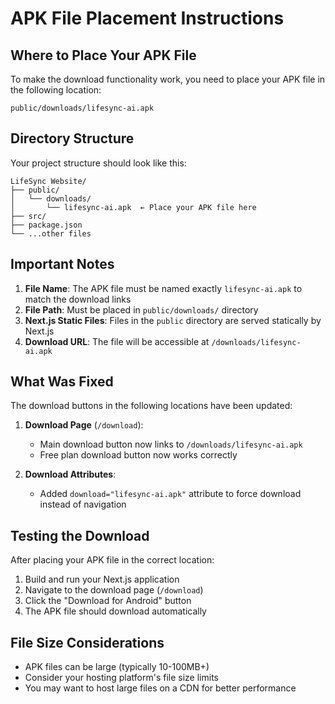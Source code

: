 # APK File Placement Instructions

## Where to Place Your APK File

To make the download functionality work, you need to place your APK file in the following location:

```
public/downloads/lifesync-ai.apk
```

## Directory Structure

Your project structure should look like this:

```
LifeSync Website/
├── public/
│   └── downloads/
│       └── lifesync-ai.apk  ← Place your APK file here
├── src/
├── package.json
└── ...other files
```

## Important Notes

1. **File Name**: The APK file must be named exactly `lifesync-ai.apk` to match the download links
2. **File Path**: Must be placed in `public/downloads/` directory
3. **Next.js Static Files**: Files in the `public` directory are served statically by Next.js
4. **Download URL**: The file will be accessible at `/downloads/lifesync-ai.apk`

## What Was Fixed

The download buttons in the following locations have been updated:

1. **Download Page** (`/download`):
   - Main download button now links to `/downloads/lifesync-ai.apk`
   - Free plan download button now works correctly

2. **Download Attributes**:
   - Added `download="lifesync-ai.apk"` attribute to force download instead of navigation

## Testing the Download

After placing your APK file in the correct location:

1. Build and run your Next.js application
2. Navigate to the download page (`/download`)
3. Click the "Download for Android" button
4. The APK file should download automatically

## File Size Considerations

- APK files can be large (typically 10-100MB+)
- Consider your hosting platform's file size limits
- You may want to host large files on a CDN for better performance